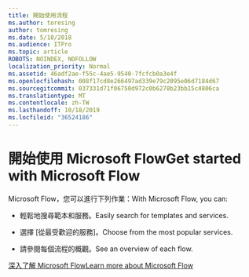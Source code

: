 ```yaml
---
title: 開始使用流程
ms.author: toresing
author: tomresing
ms.date: 5/18/2018
ms.audience: ITPro
ms.topic: article
ROBOTS: NOINDEX, NOFOLLOW
localization_priority: Normal
ms.assetid: 46adf2ae-f55c-4ae5-9540-7fcfcb0a3e4f
ms.openlocfilehash: 008f17cd8e266497ad339e79c2095e06d7184d67
ms.sourcegitcommit: 037331d71f06750d972c0b6278b23bb15c4806ca
ms.translationtype: MT
ms.contentlocale: zh-TW
ms.lasthandoff: 10/18/2019
ms.locfileid: "36524186"
---
```

# <a name="get-started-with-microsoft-flow"></a><span data-ttu-id="aa8b2-102">開始使用 Microsoft Flow</span><span class="sxs-lookup"><span data-stu-id="aa8b2-102">Get started with Microsoft Flow</span></span>

<span data-ttu-id="aa8b2-103">Microsoft Flow，您可以進行下列作業：</span><span class="sxs-lookup"><span data-stu-id="aa8b2-103">With Microsoft Flow, you can:</span></span>
  
- <span data-ttu-id="aa8b2-104">輕鬆地搜尋範本和服務。</span><span class="sxs-lookup"><span data-stu-id="aa8b2-104">Easily search for templates and services.</span></span>
    
- <span data-ttu-id="aa8b2-105">選擇 [從最受歡迎的服務]。</span><span class="sxs-lookup"><span data-stu-id="aa8b2-105">Choose from the most popular services.</span></span>
    
- <span data-ttu-id="aa8b2-106">請參閱每個流程的概觀。</span><span class="sxs-lookup"><span data-stu-id="aa8b2-106">See an overview of each flow.</span></span>
    
[<span data-ttu-id="aa8b2-107">深入了解 Microsoft Flow</span><span class="sxs-lookup"><span data-stu-id="aa8b2-107">Learn more about Microsoft Flow</span></span>](https://go.microsoft.com/fwlink/?linkid=874446)
  

